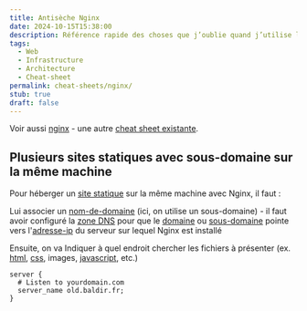 ```yaml
---
title: Antisèche Nginx
date: 2024-10-15T15:38:00
description: Référence rapide des choses que j’oublie quand j’utilise le serveur web Nginx
tags:
  - Web
  - Infrastructure
  - Architecture
  - Cheat-sheet
permalink: cheat-sheets/nginx/
stub: true
draft: false
---
```


Voir aussi [nginx](/glossaire/nginx) - une autre [cheat sheet existante](https://github.com/SimulatedGREG/nginx-cheatsheet).
## Plusieurs sites statiques avec sous-domaine sur la même machine

Pour héberger un [site statique](/glossaire/site-statique) sur la même machine avec Nginx, il faut :

Lui associer un [nom-de-domaine](glossaire/nom-de-domaine.md) (ici, on utilise un sous-domaine) - il faut avoir configuré la [zone DNS](/glossaire/zone-dns) pour que le [domaine](/glossaire/domaine) ou [sous-domaine](glossaire/sous-domaine.md) pointe vers l'[adresse-ip](/glossaire/adresse-ip) du serveur sur lequel Nginx est installé

Ensuite, on va Indiquer à quel endroit chercher les fichiers à présenter (ex. [html](/glossaire/html), [css](/glossaire/css), images, [javascript](/glossaire/javascript), etc.)

```nginx
server {
  # Listen to yourdomain.com
  server_name old.baldir.fr;
}
```
